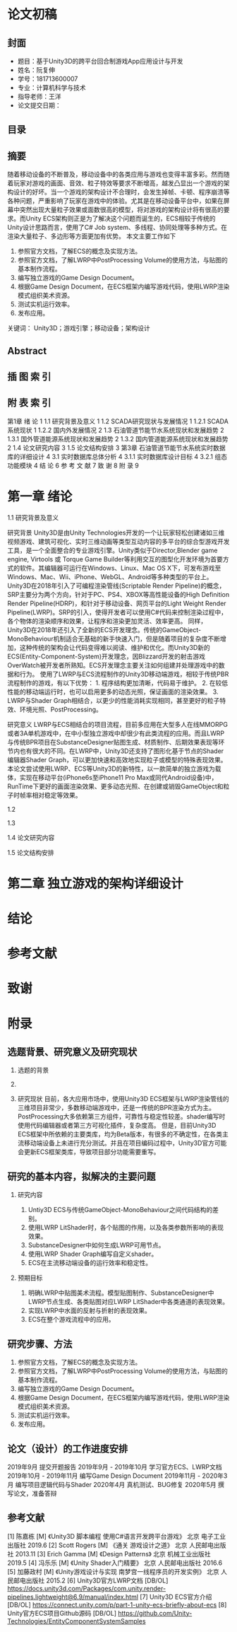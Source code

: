 # 论文初稿

## 封面 
- 题目：基于Unity3D的跨平台回合制游戏App应用设计与开发
- 姓名：阮复伸
- 学号：181713600007
- 专业：计算机科学与技术
- 指导老师：王洋
- 论文提交日期：

## 目录

## 摘要
随着移动设备的不断普及，移动设备中的各类应用与游戏也变得丰富多彩。然而随着玩家对游戏的画面、音效、粒子特效等要求不断增高，越发凸显出一个游戏的架构设计的好坏。当一个游戏的架构设计不合理时，会发生掉帧、卡顿、程序崩溃等各种问题，严重影响了玩家在游戏中的体验。尤其是在移动设备平台中，如果在屏幕中突然出现大量粒子效果或面数很高的模型，将对游戏的架构设计将有很高的要求。而Unity ECS架构则正是为了解决这个问题而诞生的，ECS相较于传统的Unity设计思路而言，使用了C# Job system、多线程、协同处理等多种方式。在渲染大量粒子、多边形等方面更加有优势。
本文主要工作如下
1. 参照官方文档，了解ECS的概念及实现方法。
2. 参照官方文档，了解LWRP中PostProcessing Volume的使用方法，与贴图的基本制作流程。
3. 编写独立游戏的Game Design Document。
4. 根据Game Design Document，在ECS框架内编写游戏代码，使用LWRP渲染模式组织美术资源。
5. 测试实机运行效率。
6. 发布应用。

关键词： Unity3D；游戏引擎；移动设备；架构设计



## Abstract


## 插 图 索 引
## 附 表 索 引
第1章 绪 论	1
1.1	研究背景及意义	1
1.2	SCADA研究现状与发展情况	1
1.2.1	SCADA系统现状                                       1
1.2.2	国内外发展情况                                      2
1.3	石油管道节能节水系统现状和发展趋势	2
1.3.1	国外管道能源系统现状和发展趋势                      2
1.3.2	国内管道能源系统现状和发展趋势                      2
1.4	论文研究内容	3
1.5	论文结构安排	3
第3章 石油管道节能节水系统实时数据库的详细设计	4
3.1	实时数据库总体分析	4
3.1.1	实时数据库设计目标                                  4
3.2.1	组态功能模块                                        4
结  论	6
参 考 文 献	7
致  谢	8
附  录	9

# 第一章 绪论

1.1 研究背景及意义

研究背景
    Unity3D是由Unity Technologies开发的一个让玩家轻松创建诸如三维视频游戏、建筑可视化、实时三维动画等类型互动内容的多平台的综合型游戏开发工具，是一个全面整合的专业游戏引擎。Unity类似于Director,Blender game engine, Virtools 或 Torque Game Builder等利用交互的图型化开发环境为首要方式的软件。其编辑器可运行在Windows、Linux、Mac OS X下，可发布游戏至Windows、Mac、Wii、iPhone、WebGL、Android等多种类型的平台上。
    Unity3D在2018年引入了可编程渲染管线(Scriptable Render Pipeline)的概念，SRP主要分为两个方向，针对于PC、PS4、XBOX等高性能设备的High Definition Render Pipeline(HDRP)，和针对于移动设备、网页平台的Light Weight Render Pipeline(LWRP)。SRP的引入，使得开发者可以使用C#代码来控制渲染过程中，各个物体的渲染顺序和效果，让程序和渲染更加灵活、效率更高。
    同样，Unity3D在2018年还引入了全新的ECS开发理念。传统的GameObject-MonoBehaviour机制适合无基础的新手快速入门，但是随着项目的复杂度不断增加，这种传统的架构会让代码变得难以阅读、维护和优化。而Unity3D新的ECS(Entity-Component-System)开发理念，因Blizzard开发的射击游戏OverWatch被开发者所熟知。ECS开发理念主要关注如何组建并处理游戏中的数据和行为。
    使用了LWRP与ECS流程制作的Unity3D移动端游戏，相较于传统PBR流程制作的游戏，有以下优势：
    1. 程序结构更加清晰，代码易于维护。
    2. 在较低性能的移动端运行时，也可以启用更多的动态光照，保证画面的渲染效果。
    3. LWRP与Shader Graph相结合，以更少的性能消耗实现相同，甚至更好的粒子特效、环境光照、PostProcessing。

研究意义
    LWRP与ECS相结合的项目流程，目前多应用在大型多人在线MMORPG或者3A单机游戏中，在中小型独立游戏中却很少有此类流程的应用。而且LWRP与传统BPR项目在SubstanceDesigner贴图生成、材质制作、后期效果表现等环节内也有很大的不同。在LWRP中，Unity3D还支持了图形化基于节点的Shader编辑器Shader Graph，可以更加快速和高效地实现粒子或模型的特殊表现效果。
    本论文尝试使用LWRP、ECS等Unity3D的新特性，以一款简单的独立游戏为载体，实现在移动平台(iPhone6s至iPhone11 Pro Max或同代Android设备)中，RunTime下更好的画面渲染效果、更多动态光照、在创建或销毁GameObject和粒子时帧率相对稳定等效果。

1.2

1.3

1.4 论文研究内容

1.5 论文结构安排

# 第二章 独立游戏的架构详细设计

# 结论

# 参考文献

# 致谢

# 附录




## 选题背景、研究意义及研究现状
1. 选题的背景


2. 

3. 研究现状
    目前，各大应用市场中，使用Unity3D ECS框架与LWRP渲染管线的三维项目非常少，多数移动端游戏中，还是一传统的BPR渲染方式为主。PostProcessing大多依赖第三方组件，可靠性与稳定性较差。shader编写时使用代码编辑器或者第三方可视化插件，复杂度高。
    但是，目前Unity3D ECS框架中所依赖的主要类库，均为Beta版本，有很多的不确定性，在各类主流移动端设备上未进行充分测试。并且在项目编码过程中，Unity3D官方可能会更新ECS框架类库，导致项目部分功能需要重写。

## 研究的基本内容，拟解决的主要问题
1. 研究内容
   1. Untiy3D ECS与传统GameObject-MonoBehaviour之间代码结构的差别。
   2. 使用LWRP LitShader时，各个贴图的作用，以及各类参数所影响的表现效果。
   3. SubstanceDesigner中如何生成LWRP可用节点。
   4. 使用LWRP Shader Graph编写自定义shader。
   5. ECS在主流移动端设备的运行效率和稳定性。

2. 预期目标
   1. 明确LWRP中贴图美术流程。模型贴图制作、SubstanceDesigner中LWRP节点生成、各类贴图对应LWRP LitShader中各类通道的表现效果。
   2. 实现LWRP中水面的反射与折射的表现效果。
   3. ECS在整个游戏流程中的应用。

## 研究步骤、方法
1. 参照官方文档，了解ECS的概念及实现方法。
2. 参照官方文档，了解LWRP中PostProcessing Volume的使用方法，与贴图的基本制作流程。
3. 编写独立游戏的Game Design Document。
4. 根据Game Design Document，在ECS框架内编写游戏代码，使用LWRP渲染模式组织美术资源。
5. 测试实机运行效率。
6. 发布应用。

## 论文（设计）的工作进度安排
2019年9月 提交开题报告
2019年9月 - 2019年10月 学习官方ECS、LWRP文档
2019年10月 - 2019年11月 编写Game Design Document
2019年11月 - 2020年3月 编写项目逻辑代码与Shader
2020年4月 真机测试、BUG修复
2020年5月 撰写论文，准备答辩

## 参考文献
[1] 陈嘉栋 [M] 《Unity3D 脚本编程 使用C#语言开发跨平台游戏》 北京 电子工业出版社 2019.6
[2] Scott Rogers [M] 《通关 游戏设计之道》 北京 人民邮电出版社 2013.11
[3] Erich Gamma [M] 《Design Patterns》 北京 机械工业出版社 2019.5
[4] 冯乐乐 [M] 《Unity Shader入门精要》 北京 人民邮电出版社 2016.6
[5] 加藤政村 [M] 《Unity游戏设计与实现  南梦宫一线程序员的开发实例》 北京 人民邮电出版社 2015.2
[6] Unity3D官方LWRP文档 [DB/OL] https://docs.unity3d.com/Packages/com.unity.render-pipelines.lightweight@6.9/manual/index.html
[7] Unity3D ECS官方介绍 [DB/OL] https://connect.unity.com/p/part-1-unity-ecs-briefly-about-ecs
[8] Unity官方ECS项目Github源码 [DB/OL] https://github.com/Unity-Technologies/EntityComponentSystemSamples